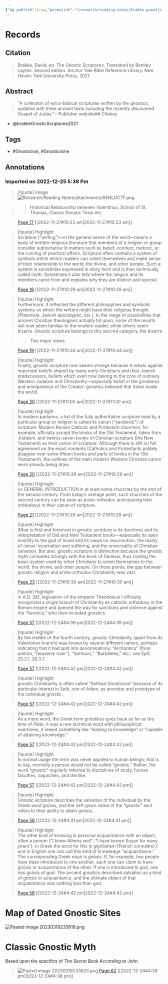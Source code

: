 ```yaml
---
{"dg-publish":true,"permalink":"/research/reading-notes/brakke-gnostic-scriptures2021/","tags":["gardenEntry"]}
---
```



# Records

## Citation

> Brakke, David, ed. *The Gnostic Scriptures*. Translated by Bentley Layton. Second edition. Anchor Yale Bible Reference Library. New Haven: Yale University Press, 2021.

## Abstract

> "A collection of extra-biblical scriptures written by the gnostics, updated with three ancient texts including the recently discovered Gospel of Judas."--Publisher website## Citekey
- @brakkeGnosticScriptures2021

## Tags

- #Gnosticism, #Gnosticisme

## Annotations



### Imported on 2022-12-25 5:38 Pm

> [!quote] Image  
> ![Research/Reading Notes/attachments/6SNLUC7F.png](/img/user/Research/Reading%20Notes/attachments/6SNLUC7F.png)

>> Historical Relationship between Valentinus, School of St. Thomas, Classic Gnostic Tests etc.

>
> [Page 17](zotero://open-pdf/library/items/TWLGZYI6?page=17) [[2022-11-27#10:23 am\|2022-11-27#10:23 am]]

> [!quote] Highlight  
> Scripture (“writing”)—in the general sense of the word—means a body of written religious literature that members of a religion or group consider authoritative in matters such as belief, conduct, rhetoric, or the running of practical affairs. Scripture often contains a system of symbols within which readers can orient themselves and make sense of their relationship to the world, the divine, and other people. Such a system is sometimes expressed in story form and is then technically called myth. Sometimes it also tells where the religion and its members came from and explains why they are distinct and special.
>
> [Page 18](zotero://open-pdf/library/items/TWLGZYI6?page=18) [[2022-11-27#10:29 am\|2022-11-27#10:29 am]]

> [!quote] Highlight  
> Furthermore, it reflected the different philosophies and symbolic systems on which the writers might base their religious thought (Platonism, Jewish apocalyptic, etc.). In the range of possibilities that ancient Christian theologians actually hit upon, some of the results will now seem familiar to the modern reader, while others seem bizarre. Gnostic scripture belongs to this second category, the bizarre

>> Two major views

>
> [Page 19](zotero://open-pdf/library/items/TWLGZYI6?page=19) [[2022-11-27#10:44 am\|2022-11-27#10:44 am]]

> [!quote] Highlight  
> Finally, gnostic scripture now seems strange because it rebels against important beliefs shared by many early Christians and their Jewish predecessors, beliefs which even now belong to the core of ordinary Western Judaism and Christianity—especially belief in the goodness and omnipotence of the Creator: gnostics believed that Satan made the world.
>
> [Page 20](zotero://open-pdf/library/items/TWLGZYI6?page=20) [[2022-11-27#11:00 am\|2022-11-27#11:00 am]]

> [!quote] Highlight  
> In modern parlance, a list of the fully authoritative scripture read by a particular group or religion is called its canon (“yardstick”) of scripture. Modern Roman Catholic and Protestant churches, for example, officially accept the books of the Old Testament, taken from Judaism, and twenty-seven books of Christian scripture (the New Testament) as their canon of scripture. Although there is still no full agreement on the exact contents (Catholics and Protestants politely disagree over some fifteen books and parts of books in the Old Testament), the outlines of the main modern Western Christian canon were already being draw
>
> [Page 20](zotero://open-pdf/library/items/TWLGZYI6?page=20) [[2022-11-27#10:29 am\|2022-11-27#10:29 am]]

> [!quote] Highlight  
> xx GENERAL INTRODUCTION in at least some churches by the end of the second century. From today’s vantage point, such churches of the second century can be seen as proto-orthodox (anticipating later orthodoxy) in their canon of scripture.
>
> [Page 21](zotero://open-pdf/library/items/TWLGZYI6?page=21) [[2022-11-27#10:29 am\|2022-11-27#10:29 am]]

> [!quote] Highlight  
> What is first and foremost in gnostic scripture is its doctrines and its interpretation of Old and New Testament books—especially its open hostility to the god of Israel and its views on resurrection, the reality of Jesus’ incarnation and suffering, and the universality of Christian salvation. But also, gnostic scripture is distinctive because the gnostic myth competes strongly with the book of Genesis, thus rivaling the basic system used by other Christians to orient themselves to the world, the divine, and other people. On these points, the gap between gnostic religion and proto-orthodox Christianity was vast.
>
> [Page 23](zotero://open-pdf/library/items/TWLGZYI6?page=23) [[2022-11-27#10:30 am\|2022-11-27#10:30 am]]

> [!quote] Highlight  
> in A.D. 381, legislation of the emperor Theodosius I officially recognized a single branch of Christianity as catholic orthodoxy in the Roman empire and opened the way for sanctions and violence against the “heretics,” who then included gnostics.
>
> [Page 57](zotero://open-pdf/library/items/TWLGZYI6?page=57) [[2022-12-24#4:39 pm\|2022-12-24#4:39 pm]]

> [!quote] Highlight  
> By the middle of the fourth century, gnostic Christianity (apart from its Valentinian branch) was known by several different names, perhaps indicating that it had split into denominations: “Archontics” (from arkhōn, “heavenly ruler”), “Sethians,” “Barbēlites,” etc.; see EpG 25.2.1, 26.3.7.
>
> [Page 57](zotero://open-pdf/library/items/TWLGZYI6?page=57) [[2022-12-24#4:42 pm\|2022-12-24#4:42 pm]]

> [!quote] Highlight  
> gnostic Christianity is often called “Sethian Gnosticism” because of its particular interest in Seth, son of Adam, as ancestor and prototype of the individual gnostic.
>
> [Page 57](zotero://open-pdf/library/items/TWLGZYI6?page=57) [[2022-12-24#4:42 pm\|2022-12-24#4:42 pm]]

> [!quote] Highlight  
> As a mere word, the Greek term gnōstikos goes back as far as the time of Plato. It was a rare technical word with philosophical overtones; it meant something like “leading to knowledge” or “capable of attaining knowledge.”
>
> [Page 57](zotero://open-pdf/library/items/TWLGZYI6?page=57) [[2022-12-24#4:42 pm\|2022-12-24#4:42 pm]]

> [!quote] Highlight  
> In normal usage the term was never applied to human beings; that is to say, normally a person would not be called “gnostic.” Rather, the word “gnostic” regularly referred to disciplines of study, human faculties, capacities, and the like.
>
> [Page 57](zotero://open-pdf/library/items/TWLGZYI6?page=57) [[2022-12-24#4:42 pm\|2022-12-24#4:42 pm]]

> [!quote] Highlight  
> Gnostic scripture describes the salvation of the individual by the Greek word gnōsis, and the self-given name of the “gnostic” sect refers to their ability to attain gnōsis.
>
> [Page 58](zotero://open-pdf/library/items/TWLGZYI6?page=58) [[2022-12-24#4:41 pm\|2022-12-24#4:41 pm]]

> [!quote] Highlight  
> The other kind of knowing is personal acquaintance with an object, often a person (“I know Athens well”; “I have known Susan for many years”). In Greek the word for this is gignōskein (French connaître),1 and in English one can call this kind of knowledge “acquaintance.” The corresponding Greek noun is gnōsis. If, for example, two people have been introduced to one another, each one can claim to have gnōsis or acquaintance of the other. If one is introduced to god, one has gnōsis of god. The ancient gnostics described salvation as a kind of gnōsis or acquaintance, and the ultimate object of that acquaintance was nothing less than god.
>
> [Page 58](zotero://open-pdf/library/items/TWLGZYI6?page=58) [[2022-12-24#4:42 pm\|2022-12-24#4:42 pm]]

# Map of Dated Gnostic Sites

![Pasted image 20230319233919.png](/img/user/attachments/Pasted%20image%2020230319233919.png)


# Classic Gnostic Myth
Based upon the specifics of *The Secret Book According to John*.

>![Pasted image 20230319233623.png](/img/user/attachments/Pasted%20image%2020230319233623.png)
> [Page 62](zotero://open-pdf/library/items/TWLGZYI6?page=62) [[2022-12-24#4:38 pm\|2022-12-24#4:38 pm]]




